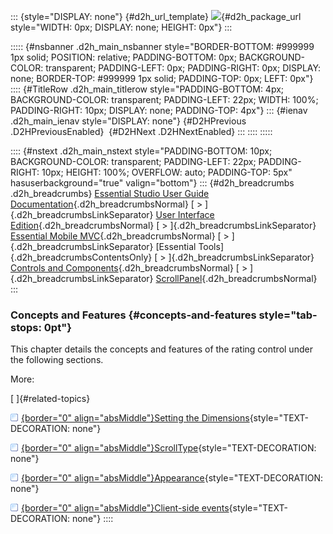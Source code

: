 ::: {style="DISPLAY: none"}
[](ms-xhelp:///?Id=d2h_url_template){#d2h_url_template} ![](!package_url!){#d2h_package_url style="WIDTH: 0px; DISPLAY: none; HEIGHT: 0px"}
:::

::::: {#nsbanner .d2h_main_nsbanner style="BORDER-BOTTOM: #999999 1px solid; POSITION: relative; PADDING-BOTTOM: 0px; BACKGROUND-COLOR: transparent; PADDING-LEFT: 0px; PADDING-RIGHT: 0px; DISPLAY: none; BORDER-TOP: #999999 1px solid; PADDING-TOP: 0px; LEFT: 0px"}
:::: {#TitleRow .d2h_main_titlerow style="PADDING-BOTTOM: 4px; BACKGROUND-COLOR: transparent; PADDING-LEFT: 22px; WIDTH: 100%; PADDING-RIGHT: 10px; DISPLAY: none; PADDING-TOP: 4px"}
::: {#ienav .d2h_main_ienav style="DISPLAY: none"}
[](ms-xhelp:///?Id=30d06c09-c510-4fe0-bd5d-267950e1a27e){#D2HPrevious .D2HPreviousEnabled}  [](ms-xhelp:///?Id=8cceb71b-d2b7-45b4-875d-710919a35fd6){#D2HNext .D2HNextEnabled}
:::
::::
:::::

:::: {#nstext .d2h_main_nstext style="PADDING-BOTTOM: 10px; BACKGROUND-COLOR: transparent; PADDING-LEFT: 22px; PADDING-RIGHT: 10px; HEIGHT: 100%; OVERFLOW: auto; PADDING-TOP: 5px" hasuserbackground="true" valign="bottom"}
::: {#d2h_breadcrumbs .d2h_breadcrumbs}
[Essential Studio User Guide Documentation](ms-xhelp:///?Id=12457748-09e3-4d74-a240-8e049cedf030){.d2h_breadcrumbsNormal} [ \> ]{.d2h_breadcrumbsLinkSeparator} [User Interface Edition](ms-xhelp:///?Id=c29296b7-531c-413b-a0ec-488ca1f7f669){.d2h_breadcrumbsNormal} [ \> ]{.d2h_breadcrumbsLinkSeparator} [Essential Mobile MVC](ms-xhelp:///?Id=74df42e3-5434-4590-9be6-3ae2f911cbbc){.d2h_breadcrumbsNormal} [ \> ]{.d2h_breadcrumbsLinkSeparator} [Essential Tools]{.d2h_breadcrumbsContentsOnly} [ \> ]{.d2h_breadcrumbsLinkSeparator} [Controls and Components](ms-xhelp:///?Id=143afae1-3f83-4d32-9bfa-92ed7022a696){.d2h_breadcrumbsNormal} [ \> ]{.d2h_breadcrumbsLinkSeparator} [ScrollPanel](ms-xhelp:///?Id=84caf900-8d39-492b-a568-53c5bd95fe68){.d2h_breadcrumbsNormal}
:::

### Concepts and Features {#concepts-and-features style="tab-stops: 0pt"}

This chapter details the concepts and features of the rating control under the following sections.

More:

[ ]{#related-topics}

[![](button.gif){border="0" align="absMiddle"}Setting the Dimensions](ms-xhelp:///?Id=59304413-8a55-49eb-868a-4154af35eadf){style="TEXT-DECORATION: none"}

[![](button.gif){border="0" align="absMiddle"}ScrollType](ms-xhelp:///?Id=0655e881-e40d-46ff-8548-dfa1bdbb3248){style="TEXT-DECORATION: none"}

[![](button.gif){border="0" align="absMiddle"}Appearance](ms-xhelp:///?Id=911b43ed-b8ae-418e-b424-4fcdbbe9de50){style="TEXT-DECORATION: none"}

[![](button.gif){border="0" align="absMiddle"}Client-side events](ms-xhelp:///?Id=d3943821-5f6b-4b79-b2c6-8d0413ffc374){style="TEXT-DECORATION: none"}
::::
